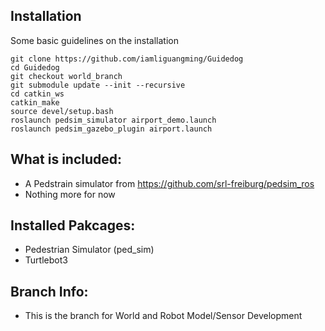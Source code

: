## Installation

Some basic guidelines on the installation
```
git clone https://github.com/iamliguangming/Guidedog
cd Guidedog
git checkout world_branch
git submodule update --init --recursive
cd catkin_ws
catkin_make
source devel/setup.bash
roslaunch pedsim_simulator airport_demo.launch 
roslaunch pedsim_gazebo_plugin airport.launch

```
## What is included:
- A Pedstrain simulator from https://github.com/srl-freiburg/pedsim_ros
- Nothing more for now

## Installed Pakcages:
- Pedestrian Simulator (ped_sim)
- Turtlebot3
## Branch Info:
- This is the branch for World and Robot Model/Sensor Development
